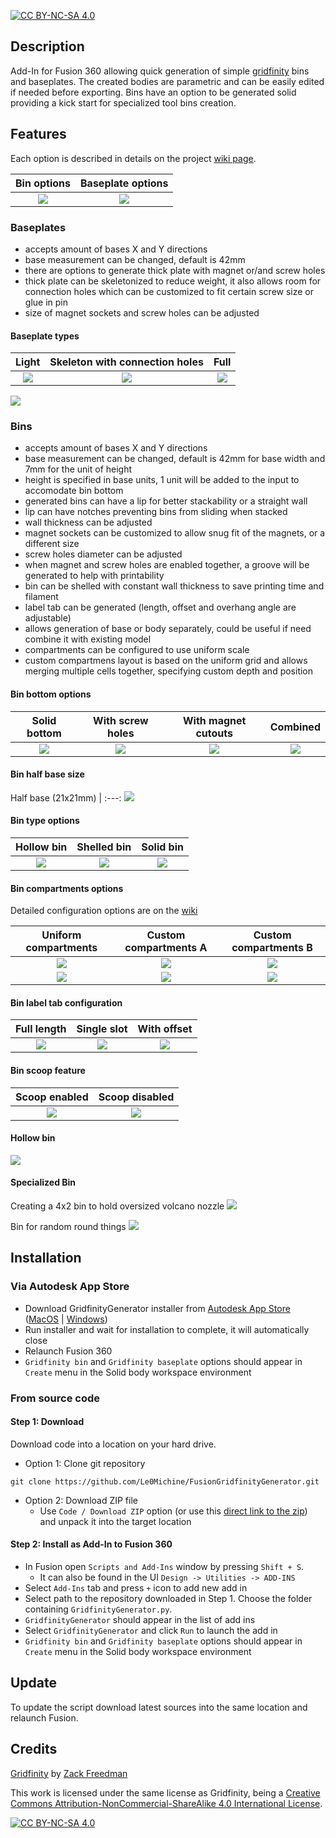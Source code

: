 [![CC BY-NC-SA 4.0][cc-by-nc-sa-shield]][cc-by-nc-sa]

## Description
Add-In for Fusion 360 allowing quick generation of simple [gridfinity](https://www.youtube.com/watch?v=ra_9zU-mnl8) bins and baseplates. The created bodies are parametric and can be easily edited if needed before exporting. Bins have an option to be generated solid providing a kick start for specialized tool bins creation.

## Features

Each option is described in details on the project [wiki page](https://github.com/Le0Michine/FusionGridfinityGenerator/wiki).

Bin options | Baseplate options
:-------------------------:|:-------------------------:
![](https://raw.githubusercontent.com/Le0Michine/FusionGridfinityGenerator/master/documentation/assets/fusion-dialog-bin-generator.png) | ![](https://raw.githubusercontent.com/Le0Michine/FusionGridfinityGenerator/master/documentation/assets/fusion-dialog-baseplate-generator.png)

### Baseplates
- accepts amount of bases X and Y directions
- base measurement can be changed, default is 42mm
- there are options to generate thick plate with magnet or/and screw holes
- thick plate can be skeletonized to reduce weight, it also allows room for connection holes which can be customized to fit certain screw size or glue in pin
- size of magnet sockets and screw holes can be adjusted

#### Baseplate types
Light | Skeleton with connection holes | Full
:-------------------------:|:-------------------------:|:-------------------------:
![](https://raw.githubusercontent.com/Le0Michine/FusionGridfinityGenerator/master/documentation/assets/baseplate-light.png) | ![](https://raw.githubusercontent.com/Le0Michine/FusionGridfinityGenerator/master/documentation/assets/baseplate-skeleton.png) | ![](https://raw.githubusercontent.com/Le0Michine/FusionGridfinityGenerator/master/documentation/assets/baseplate-full.png)

![](https://raw.githubusercontent.com/Le0Michine/FusionGridfinityGenerator/master/documentation/assets/gif/baseplate-creation.gif)

### Bins
- accepts amount of bases X and Y directions
- base measurement can be changed, default is 42mm for base width and 7mm for the unit of height
- height is specified in base units, 1 unit will be added to the input to accomodate bin bottom
- generated bins can have a lip for better stackability or a straight wall
- lip can have notches preventing bins from sliding when stacked
- wall thickness can be adjusted
- magnet sockets can be customized to allow snug fit of the magnets, or a different size
- screw holes diameter can be adjusted
- when magnet and screw holes are enabled together, a groove will be generated to help with printability
- bin can be shelled with constant wall thickness to save printing time and filament
- label tab can be generated (length, offset and overhang angle are adjustable)
- allows generation of base or body separately, could be useful if need combine it with existing model
- compartments can be configured to use uniform scale
- custom compartmens layout is based on the uniform grid and allows merging multiple cells together, specifying custom depth and position

#### Bin bottom options
Solid bottom | With screw holes | With magnet cutouts | Combined
:-------------------------:|:-------------------------:|:-------------------------:|:-------------------------:
![](https://raw.githubusercontent.com/Le0Michine/FusionGridfinityGenerator/master/documentation/assets/bin-solid-bottom.png) | ![](https://raw.githubusercontent.com/Le0Michine/FusionGridfinityGenerator/master/documentation/assets/bin-screw-holes.png) | ![](https://raw.githubusercontent.com/Le0Michine/FusionGridfinityGenerator/master/documentation/assets/bin-magnet-cutouts.png)  | ![](https://raw.githubusercontent.com/Le0Michine/FusionGridfinityGenerator/master/documentation/assets/bin-magnet-cutouts-and-screw-holes-with-groove.png)

#### Bin half base size

Half base (21x21mm) |
:---:
![](https://raw.githubusercontent.com/Le0Michine/FusionGridfinityGenerator/master/documentation/assets/bin-half-size-base.png)

#### Bin type options
Hollow bin | Shelled bin | Solid bin
:-------------------------:|:-------------------------:|:-------------------------:
![](https://raw.githubusercontent.com/Le0Michine/FusionGridfinityGenerator/master/documentation/assets/hollow-bin.png) | ![](https://raw.githubusercontent.com/Le0Michine/FusionGridfinityGenerator/master/documentation/assets/shelled-bin.png) | ![](https://raw.githubusercontent.com/Le0Michine/FusionGridfinityGenerator/master/documentation/assets/solid-bin.png)

#### Bin compartments options

Detailed configuration options are on the [wiki](https://github.com/Le0Michine/FusionGridfinityGenerator/wiki/Bin-generator-options#grid-type)

Uniform compartments | Custom compartments A | Custom compartments B
:-------------------------:|:-------------------------:|:-------------------------:
![](https://raw.githubusercontent.com/Le0Michine/FusionGridfinityGenerator/master/documentation/assets/bin-uniform-compartments-options.png) | ![](https://raw.githubusercontent.com/Le0Michine/FusionGridfinityGenerator/master/documentation/assets/bin-custom-compartments-variant-a-options.png) | ![](https://raw.githubusercontent.com/Le0Michine/FusionGridfinityGenerator/master/documentation/assets/bin-custom-compartments-variant-b-options.png)
![](https://raw.githubusercontent.com/Le0Michine/FusionGridfinityGenerator/master/documentation/assets/bin-uniform-compartments.png) | ![](https://raw.githubusercontent.com/Le0Michine/FusionGridfinityGenerator/master/documentation/assets/bin-custom-compartments-variant-a.png) | ![](https://raw.githubusercontent.com/Le0Michine/FusionGridfinityGenerator/master/documentation/assets/bin-custom-compartments-variant-b.png)

#### Bin label tab configuration
Full length | Single slot | With offset
:-------------------------:|:-------------------------:|:-------------------------:
![](https://raw.githubusercontent.com/Le0Michine/FusionGridfinityGenerator/master/documentation/assets/bin-label-tab-full.png) | ![](https://raw.githubusercontent.com/Le0Michine/FusionGridfinityGenerator/master/documentation/assets/bin-label-tab-single-slot.png) | ![](https://raw.githubusercontent.com/Le0Michine/FusionGridfinityGenerator/master/documentation/assets/bin-label-tab-with-offset.png)

#### Bin scoop feature
Scoop enabled | Scoop disabled
:-------------------------:|:-------------------------:
![](https://raw.githubusercontent.com/Le0Michine/FusionGridfinityGenerator/master/documentation/assets/bin-scoop-on.png) | ![](https://raw.githubusercontent.com/Le0Michine/FusionGridfinityGenerator/master/documentation/assets/bin-scoop-off.png)


#### Hollow bin
![](https://raw.githubusercontent.com/Le0Michine/FusionGridfinityGenerator/master/documentation/assets/gif/bin-with-cutout-creation.gif)

#### Specialized Bin

Creating a 4x2 bin to hold oversized volcano nozzle
![](https://raw.githubusercontent.com/Le0Michine/FusionGridfinityGenerator/master/documentation/assets/gif/specialized-bin-nozzle-creation.gif)

Bin for random round things
![](https://raw.githubusercontent.com/Le0Michine/FusionGridfinityGenerator/master/documentation/assets/gif/specialized-bin-creation.gif)

## Installation

### Via Autodesk App Store

- Download GridfinityGenerator installer from [Autodesk App Store](https://apps.autodesk.com/FUSION/en/Detail/Index?id=7197558650811789) ([MacOS](https://apps.autodesk.com/FUSION/en/Detail/Index?id=7197558650811789&os=Mac&appLang=en) | [Windows](https://apps.autodesk.com/FUSION/en/Detail/Index?id=7197558650811789&os=Win64&appLang=en))
- Run installer and wait for installation to complete, it will automatically close
- Relaunch Fusion 360
- `Gridfinity bin` and `Gridfinity baseplate` options should appear in `Create` menu in the Solid body workspace environment


### From source code
#### Step 1: Download

Download code into a location on your hard drive.
- Option 1: Clone git repository

```
git clone https://github.com/Le0Michine/FusionGridfinityGenerator.git
```
- Option 2: Download ZIP file
  - Use `Code / Download ZIP` option (or use this [direct link to the zip](https://github.com/Le0Michine/FusionGridfinityGenerator/archive/refs/heads/master.zip)) and unpack it into the target location

#### Step 2: Install as Add-In to Fusion 360
- In Fusion open `Scripts and Add-Ins` window by pressing `Shift + S`.
  - It can also be found in the UI `Design -> Utilities -> ADD-INS`
- Select `Add-Ins` tab and press `+` icon to add new add in
- Select path to the repository downloaded in Step 1. Choose the folder containing `GridfinityGenerator.py`.
- `GridfinityGenerator` should appear in the list of add ins
- Select `GridfinityGenerator` and click `Run` to launch the add in
- `Gridfinity bin` and `Gridfinity baseplate` options should appear in `Create` menu in the Solid body workspace environment

## Update

To update the script download latest sources into the same location and relaunch Fusion.

## Credits

[Gridfinity](https://www.youtube.com/watch?v=ra_9zU-mnl8) by [Zack Freedman](https://www.youtube.com/c/ZackFreedman/about)

This work is licensed under the same license as Gridfinity, being a
[Creative Commons Attribution-NonCommercial-ShareAlike 4.0 International License][cc-by-nc-sa].

[![CC BY-NC-SA 4.0][cc-by-nc-sa-image]][cc-by-nc-sa]

[cc-by-nc-sa]: http://creativecommons.org/licenses/by-nc-sa/4.0/
[cc-by-nc-sa-image]: https://licensebuttons.net/l/by-nc-sa/4.0/88x31.png
[cc-by-nc-sa-shield]: https://img.shields.io/badge/License-CC%20BY--NC--SA%204.0-lightgrey.svg

